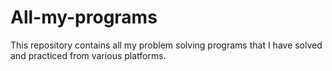 # All-my-programs
This repository contains all my problem solving programs that I have solved and practiced from various platforms.
